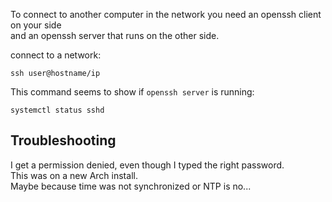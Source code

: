 To connect to another computer in the network you need an openssh client on your side\
and an openssh server that runs on the other side.

connect to a network:
```
ssh user@hostname/ip
```

This command seems to show if `openssh server` is running:
```
systemctl status sshd
```


## Troubleshooting

I get a permission denied, even though I typed the right password.\
This was on a new Arch install.\
Maybe because time was not synchronized or NTP is no...
